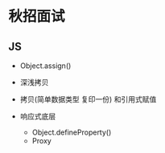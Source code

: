 # 秋招面试

## JS 
- Object.assign()

- 深浅拷贝
- 拷贝(简单数据类型 复印一份) 和引用式赋值

- 响应式底层
    - Object.defineProperty()
    - Proxy 